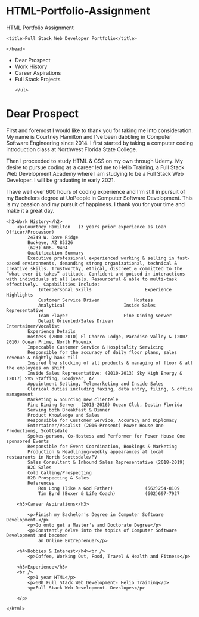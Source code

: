 # HTML-Portfolio-Assignment
HTML Portfolio Assignment
<!DOCTYPE html>
<html>
    <head>

    <title>Full Stack Web Developer Portfolio</title>

    </head>
<!--In this area we will put an image with either a quote or some pertinent information... 
    Found in E. Castro's book-->

<div id=categories>
    <ul>
        <li <a href="">Dear Prospect</a></li>
        <li <a href="">Work History</a></li>
        <li <a href="">Career Aspirations</a></li>
        <li <a href="">Full Stack Projects</a></li>

    </ul>

</div>

<div class=body>
<body>
    <h1>Dear Prospect</h1>
        <p>First and foremost I would like to thank you for taking me into consideration. 
         My name is Courtney Hamilton and I've been dabbling in Computer Software Engineering 
         since 2014.  I first started by taking a computer coding introduction class at Northwest 
         Florida State College.
        </p>
        <p>Then I proceeded to study HTML & CSS on my own through Udemy.  My desire to pursue coding
            as a career led me to Helio Training, a Full Stack Web Development Academy where I am studying
            to be a Full Stack Web Developer.  I will be graduating in early 2021.  
        </p>
        <p>I have well over 600 hours of coding experience and I'm still in pursuit of my Bachelors degree
            at UoPeople in Computer Software Development.  This is my passion and my pursuit of happiness.  
            I thank you for your time and make it a great day. 
        </p>

    <h2>Work History</h2> 
        <p>Courtney Hamilton   (3 years prior experience as Loan Officer/Processor)                                                                                                    
            24749 W. Dove Ridge
            Buckeye, AZ 85326
            (623) 606- 9404
            Qualification Summary
            Executive professional experienced working & selling in fast-paced environments, demanding strong organizational, technical & creative skills. Trustworthy, ethical, discreet & committed to the “what ever it takes” attitude. Confident and poised in interactions with individuals at all levels. Resourceful & able to multi-task effectively.  Capabilities Include:	
                Interpersonal Skills					Experience Highlights
                Customer Service Driven				Hostess
                Analytical						Inside Sales Representative
                Team Player						Fine Dining Server 
                Detail Oriented/Sales Driven				Entertainer/Vocalist
            Experience Details
            Hostess (2000-2010) El Chorro Lodge, Paradise Valley & (2007-2010) Ocean Prime, North Phoenix
            Impeccable Customer Service & Hospitality Servicing	
            Responsible for the accuracy of daily floor plans, sales revenue & nightly bank till
            Insured the stocking of all products & managing of floor & all the employees on shift
            Inside Sales Representative: (2010-2013) Sky High Energy & (2017) SVS Staffing, Goodyear, AZ  
            Appointment Setting, Telemarketing and Inside Sales  
            Clerical duties including faxing, data entry, filing, & office management
            Marketing & Sourcing new clientele
            Fine Dining Server 	(2013-2016) Ocean Club, Destin Florida 
            Serving both Breakfast & Dinner
            Product Knowledge and Sales 
            Responsible for Customer Service, Accuracy and Diplomacy 
            Entertainer/Vocalist (2016-Present) Power House One Productions, Scottsdale
            Spokes-person, Co-Hostess and Performer for Power House One sponsored Events
            Responsible for Event Coordination, Bookings & Marketing
            Production & Headlining-weekly appearances at local restaurants in North Scottsdale/PV
            Sales Consultant & Inbound Sales Representative (2018-2019)
            B2C Sales
            Cold Calling/Prospecting
            B2B Prospecting & Sales
            References
                Ron Long (like a God Father)			(562)254-8109
                Tim Byrd (Boxer & Life Coach)		    (602)697-7927

        <h3>Career Aspirations</h3>
        
            <p>Finish my Bachelor's Degree in Computer Software Development.</p>
            <p>Go onto get a Master's and Doctorate Degree</p>
            <p>Constantly delve into the topics of Computer Software Development and becomen
                an Online Entreprenuer</p>

        <h4>Hobbies & Interest</h4><br />
            <p>Coffee, Working Out, Food, Travel & Health and Fitness</p> 
        
        <h5>Experience</h5>
        <br />
            <p>1 year HTML</p>
            <p>600 Full Stack Web Development- Helio Training</p>
            <p>Full Stack Web Development- Devslopes</p>

        </p>
</body>

</div>

    </html>
